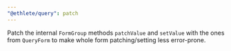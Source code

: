 ```yaml
---
"@ethlete/query": patch
---
```


Patch the internal `FormGroup` methods `patchValue` and `setValue` with the ones from `QueryForm` to make whole form patching/setting less error-prone.
